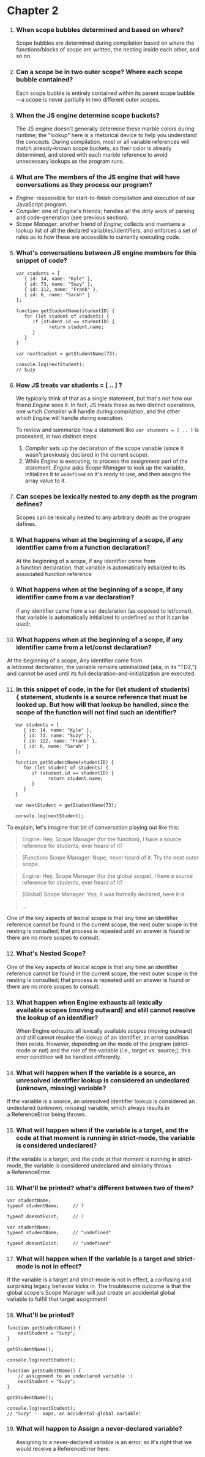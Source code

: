 # Chapter 2

1. ### When scope bubbles determined and based on where?

   Scope bubbles are determined during compilation based on where the
   functions/blocks of scope are written, the nesting inside each other, and so
   on.

2. ### Can a scope be in two outer scope? Where each scope bubble contained?

   Each scope bubble is entirely contained within its parent scope bubble—a
   scope is never partially in two different outer scopes.

3. ### When the JS engine determine scope buckets?

   The JS engine doesn't generally determine these marble colors during runtime;
   the "lookup" here is a rhetorical device to help you understand the concepts.
   During compilation, most or all variable references will match already-known
   scope buckets, so their color is already determined, and stored with each
   marble reference to avoid unnecessary lookups as the program runs.

4. ### What are The members of the JS engine that will have conversations as they process our program?

- _Engine_: responsible for start-to-finish compilation and execution of our
  JavaScript program.
- _Compiler_: one of *Engine*'s friends; handles all the dirty work of parsing
  and code-generation (see previous section).
- _Scope Manager_: another friend of *Engine*; collects and maintains a lookup
  list of all the declared variables/identifiers, and enforces a set of rules as
  to how these are accessible to currently executing code.

5. ### What's conversations between JS engine members for this snippet of code?

   ```
   var students = [
      { id: 14, name: "Kyle" },
      { id: 73, name: "Suzy" },
      { id: 112, name: "Frank" },
      { id: 6, name: "Sarah" }
   ];

   function getStudentName(studentID) {
      for (let student of students) {
         if (student.id == studentID) {
               return student.name;
         }
      }
   }

   var nextStudent = getStudentName(73);

   console.log(nextStudent);
   // Suzy
   ```

6. ### How JS treats var students = [ .. ] ?

   We typically think of that as a single statement, but that's not how our
   friend *Engine* sees it. In fact, JS treats these as two distinct operations,
   one which *Compiler* will handle during compilation, and the other
   which *Engine* will handle during execution.

   To review and summarize how a statement like `var students = [ .. ]` is
   processed, in two distinct steps:

   1. *Compiler* sets up the declaration of the scope variable (since it wasn't
      previously declared in the current scope).
   2. While *Engine* is executing, to process the assignment part of the
      statement, *Engine* asks *Scope Manager* to look up the variable,
      initializes it to `undefined` so it's ready to use, and then assigns the
      array value to it.

7. ### Can scopes be lexically nested to any depth as the program defines?
   Scopes can be lexically nested to any arbitrary depth as the program defines.
8. ### What happens when at the beginning of a scope, if any identifier came from a function declaration?

   At the beginning of a scope, if any identifier came from
   a function declaration, that variable is automatically initialized to its
   associated function reference

9. ### What happens when at the beginning of a scope, if any identifier came from a var declaration?

   if any identifier came from a var declaration (as opposed to let/const), that
   variable is automatically initialized to undefined so that it can be used;

10. ### What happens when at the beginning of a scope, if any identifier came from a let/const declaration?

At the beginning of a scope, Any identifier came from a let/const declaration,
the variable remains uninitialized (aka, in its "TDZ,") and cannot be used until
its full declaration-and-initialization are executed.

11. ### In this snippet of code, in the for (let student of students) { statement, students is a source reference that must be looked up. But how will that lookup be handled, since the scope of the function will not find such an identifier?

```
   var students = [
      { id: 14, name: "Kyle" },
      { id: 73, name: "Suzy" },
      { id: 112, name: "Frank" },
      { id: 6, name: "Sarah" }
   ];

   function getStudentName(studentID) {
      for (let student of students) {
         if (student.id == studentID) {
               return student.name;
         }
      }
   }

   var nextStudent = getStudentName(73);

   console.log(nextStudent);
```

To explain, let's imagine that bit of conversation playing out like this:

> Engine: Hey, Scope Manager (for the function), I have a source reference for
> students, ever heard of it?

> (Function) Scope Manager: Nope, never heard of it. Try the next outer scope.

> Engine: Hey, Scope Manager (for the global scope), I have a source reference
> for students, ever heard of it?

> (Global) Scope Manager: Yep, it was formally declared, here it is.

> ...

One of the key aspects of lexical scope is that any time an identifier reference
cannot be found in the current scope, the next outer scope in the nesting is
consulted; that process is repeated until an answer is found or there are no
more scopes to consult.

12. ### What's Nested Scope?

One of the key aspects of lexical scope is that any time an identifier reference
cannot be found in the current scope, the next outer scope in the nesting is
consulted; that process is repeated until an answer is found or there are no
more scopes to consult.

13. ### What happen when Engine exhausts all lexically available scopes (moving outward) and still cannot resolve the lookup of an identifier?

    When Engine exhausts all lexically available scopes (moving outward) and
    still cannot resolve the lookup of an identifier, an error condition then
    exists. However, depending on the mode of the program (strict-mode or not)
    and the role of the variable (i.e., target vs. source;), this error
    condition will be handled differently.

14. ### What will happen when If the variable is a source, an unresolved identifier lookup is considered an undeclared (unknown, missing) variable?

If the variable is a source, an unresolved identifier lookup is considered an
undeclared (unknown, missing) variable, which always results in
a ReferenceError being thrown.

15. ### What will happen when if the variable is a target, and the code at that moment is running in strict-mode, the variable is considered undeclared?

if the variable is a target, and the code at that moment is running in
strict-mode, the variable is considered undeclared and similarly throws
a ReferenceError.

16. ### What'll be printed? what's different between two of them?

```
var studentName;
typeof studentName;     // ?

typeof doesntExist;     // ?
```

```
var studentName;
typeof studentName;     // "undefined"

typeof doesntExist;     // "undefined"
```

17. ### What will happen when If the variable is a target and strict-mode is not in effect?

If the variable is a target and strict-mode is not in effect, a confusing and
surprising legacy behavior kicks in. The troublesome outcome is that the global
scope's Scope Manager will just create an accidental global variable to fulfill
that target assignment!

18. ### What'll be printed?

```
function getStudentName() {
    nextStudent = "Suzy";
}

getStudentName();

console.log(nextStudent);
```

```
function getStudentName() {
    // assignment to an undeclared variable :(
    nextStudent = "Suzy";
}

getStudentName();

console.log(nextStudent);
// "Suzy" -- oops, an accidental-global variable!
```

19. ### What will happen to Assign a never-declared variable?

    Assigning to a never-declared variable is an error, so it's right that we
    would receive a ReferenceError here.
